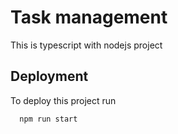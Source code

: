 # Task management

This is typescript with nodejs project

## Deployment

To deploy this project run

```bash
  npm run start
```
